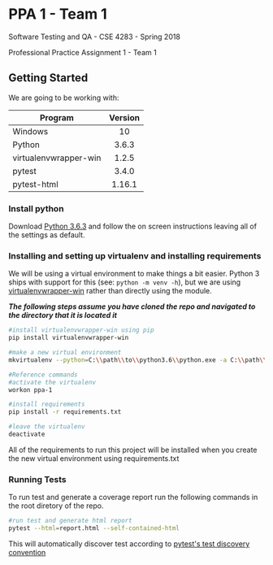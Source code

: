 # PPA 1 - Team 1

Software Testing and QA - CSE 4283 - Spring 2018

Professional Practice Assignment 1 - Team 1

## Getting Started
We are going to be working with: 

| Program               | Version |
| --------------------- | :-----: |
| Windows               | 10      |
| Python                | 3.6.3   |
| virtualenvwrapper-win | 1.2.5   |
| pytest                | 3.4.0   |
| pytest-html           | 1.16.1  |

### Install python
Download [Python 3.6.3](https://www.python.org/ftp/python/3.6.3/python-3.6.4-amd64.exe) and follow the on screen instructions leaving all of the settings as default.

### Installing and setting up virtualenv and installing requirements
We will be using a virtual environment to make things a bit easier.  Python 3 ships with 
support for this (see: `python -m venv -h`), but we are using 
[virtualenvwrapper-win](https://pypi.python.org/pypi/virtualenvwrapper-win) rather
than directly using the module.

**_The following steps assume you have cloned the repo and navigated to the directory that it is located it_**


``` bash
#install virtualenvwrapper-win using pip
pip install virtualenvwrapper-win

#make a new virtual environment
mkvirtualenv --python=C:\\path\\to\\python3.6\\python.exe -a C:\\path\\to\\ppa-1-sw-testing-qa-spring-2018-team-1 -r requirements.txt ppa-1

#Reference commands
#activate the virtualenv
workon ppa-1

#install requirements
pip install -r requirements.txt

#leave the virtualenv
deactivate
```

All of the requirements to run this project will be installed when you create the new virtual environment using requirements.txt

### Running Tests

To run test and generate a coverage report run the following commands in the root diretory of the repo. 

``` bash
#run test and generate html report
pytest --html=report.html --self-contained-html
```

This will automatically discover test according to [pytest's test discovery convention](https://docs.pytest.org/en/latest/goodpractices.html#test-discovery)